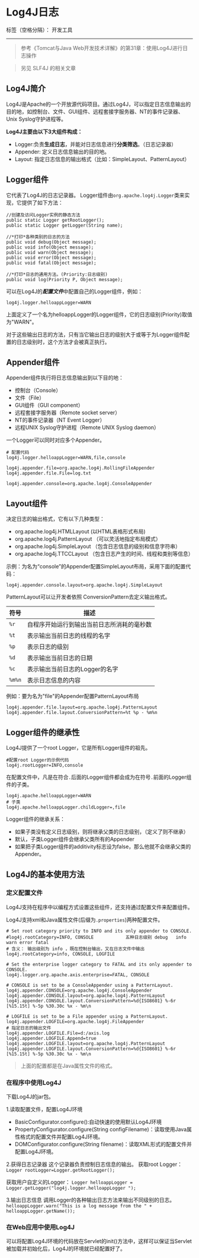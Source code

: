 ﻿# Log4J日志

标签（空格分隔）： 开发工具

---

> 参考《Tomcat与Java Web开发技术详解》的第31章：使用Log4J进行日志操作



> 另见 SLF4J 的相关文章



## Log4J简介

Log4J是Apache的一个开放源代码项目。通过Log4J，可以指定日志信息输出的目的地，如控制台、文件、GUI组件、远程套接字服务器、NT的事件记录器、Unix Syslog守护进程等。


**Log4J主要由以下3大组件构成：**

- Logger:负责**生成日志**，并能对日志信息进行**分类筛选**。（日志记录器）
- Appender: 定义日志信息输出的目的地。
- Layout: 指定日志信息的输出格式（比如：SimpleLayout、PatternLayout）


## Logger组件
它代表了Log4J的日志记录器。
Logger组件由`org.apache.log4j.Logger`类来实现，它提供了如下方法：
```
//创建及访问Logger实例的静态方法
public static Logger getRootLogger();
public static Logger getLogger(String name);

//*打印*各种类别的日志的方法
public void debug(Object message);
public void info(Object message);
public void warn(Object message);
public void error(Object message);
public void fatal(Object message);

//*打印*日志的通用方法。(Priority:日志级别)
public void log(Priority P, Object message);
```

可以在Log4J的***配置文件***中配置自己的Logger组件，例如：
```
log4j.logger.helloappLogger=WARN
```

上面定义了一个名为helloappLogger的Logger组件，它的日志级别(Priority)取值为"WARN"。


对于这些输出日志的方法，只有当它输出日志的级别大于或等于为Logger组件配置的日志级别时，这个方法才会被真正执行。


## Appender组件
Appender组件执行将日志信息输出到以下目的地：

- 控制台（Console）
- 文件（File）
- GUI组件（GUI component）
- 远程套接字服务器（Remote socket server）
- NT的事件记录器（NT Event Logger）
- 远程UNIX Syslog守护进程（Remote UNIX Syslog daemon）

一个Logger可以同时对应多个Appender。

```properties
# 配置代码
log4j.logger.helloappLogger=WARN,file,console

log4j.appender.file=org.apache.log4j.RollingFileAppender
log4j.appender.file.File=log.txt

log4j.appender.console=org.apache.log4j.ConsoleAppender
```



## Layout组件
决定日志的输出格式，它有以下几种类型：

- org.apache.log4j.HTMLLayout (以HTML表格形式布局)
- org.apache.log4j.PatternLayout （可以灵活地指定布局模式）
- org.apache.log4j.SimpleLayout （包含日志信息的级别和信息字符串）
- org.apache.log4j.TTCCLayout （包含日志产生的时间、线程和类别等信息）


示例：为名为“console”的Appender配置SimpleLayout布局，采用下面的配置代码：
```
log4j.appender.console.layout=org.apache.log4j.SimpleLayout
```


PatternLayout可以让开发者依照 ConversionPattern去定义输出格式。

| 符号 | 描述 |
|-----------|-------------------|
|`%r`|自程序开始运行到输出当前日志所消耗的毫秒数|
|`%t`|表示输出当前日志的线程的名字|
|`%p`|表示日志的级别|
|`%d`|表示输出当前日志的日期|
|`%c`|表示输出当前日志的Logger的名字|
|`%m%n`|表示日志信息的内容|

例如：要为名为"file"的Appender配置PatternLayout布局
```
log4j.appender.file.layout=org.apache.log4j.PatternLayout
log4j.appender.file.layout.ConversionPattern=%t %p - %m%n
```



## Logger组件的继承性
Log4J提供了一个root Logger，它是所有Logger组件的祖先。
```
#配置root Logger的示例代码
log4j.rootLogger=INFO,console
```

在配置文件中，凡是在符合`.`后面的Logger组件都会成为在符号`.`前面的Logger组件的子类。
```
log4j.apache.helloappLogger=WARN
# 子类
log4j.apache.helloappLogger.childLogger=,file
```

Logger组件的继承关系：

- 如果子类没有定义日志级别，则将继承父类的日志级别，（定义了则不继承）
- 默认，子类Logger组件会继承父类所有的Appender
- 如果把子类Logger组件的additivity标志设为false，那么他就不会继承父类的Appender。


## Log4J的基本使用方法

### 定义配置文件
Log4J支持在程序中以编程方式设置这些组件，还支持通过配置文件来配置组件。

Log4J支持xml和Java属性文件(后缀为`.properties`)两种配置文件。



```properties
# Set root category priority to INFO and its only appender to CONSOLE.
#log4j.rootCategory=INFO, CONSOLE            五种日志级别 debug   info   warn error fatal
# 含义： 输出级别为 info ，既在控制台输出，又在日志文件中输出
log4j.rootCategory=info, CONSOLE, LOGFILE

# Set the enterprise logger category to FATAL and its only appender to CONSOLE.
log4j.logger.org.apache.axis.enterprise=FATAL, CONSOLE

# CONSOLE is set to be a ConsoleAppender using a PatternLayout.
log4j.appender.CONSOLE=org.apache.log4j.ConsoleAppender
log4j.appender.CONSOLE.layout=org.apache.log4j.PatternLayout
log4j.appender.CONSOLE.layout.ConversionPattern=%d{ISO8601} %-6r [%15.15t] %-5p %30.30c %x - %m\n

# LOGFILE is set to be a File appender using a PatternLayout.
log4j.appender.LOGFILE=org.apache.log4j.FileAppender
# 指定日志的输出文件
log4j.appender.LOGFILE.File=d:/axis.log
log4j.appender.LOGFILE.Append=true
log4j.appender.LOGFILE.layout=org.apache.log4j.PatternLayout
log4j.appender.LOGFILE.layout.ConversionPattern=%d{ISO8601} %-6r [%15.15t] %-5p %30.30c %x - %m\n
```





> 上面的配置都是在Java属性文件的格式。



### 在程序中使用Log4J

下载Log4J的jar包。

1.读取配置文件，配置Log4J环境

- BasicConfigurator.configure():自动快速的使用默认Log4J环境
- PropertyConfigurator.configure(String configFilename)：读取使用Java属性格式的配置文件并配置Log4J环境。
- DOMConfigurator.configure(String filename)：读取XML形式的配置文件并配置Log4J环境。

2.获得日志记录器
这个记录器负责控制日志信息的输出。
获取root Logger：
`Logger rootLogger=Logger.getRootLogger();`

获取用户自定义的Logger：
`Logger helloappLogger = Logger.getLogger("log4j.logger.helloappLogger ");`

3.输出日志信息
调用Logger的各种输出日志方法来输出不同级别的日志。
`helloappLogger.warn("This is a log message from the " + helloappLogger.getName());`



### 在Web应用中使用Log4J
可以将配置Log4J环境的代码放在Servlet的init()方法中，这样可以保证当Servlet被加载并初始化后，Log4J的环境就已经配置好了。



